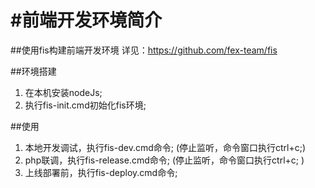 #前端开发环境简介
=====================================

##使用fis构建前端开发环境
详见：https://github.com/fex-team/fis

##环境搭建
1.  在本机安装nodeJs;
2.  执行fis-init.cmd初始化fis环境;

##使用
1.  本地开发调试，执行fis-dev.cmd命令; (停止监听，命令窗口执行ctrl+c;)
2.  php联调，执行fis-release.cmd命令; (停止监听，命令窗口执行ctrl+c; )
3.  上线部署前，执行fis-deploy.cmd命令;

